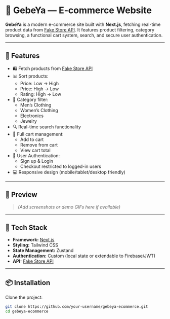 # 🛒 GebeYa — E-commerce Website

**GebeYa** is a modern e-commerce site built with **Next.js**, fetching real-time product data from [Fake Store API](https://fakestoreapi.com/). It features product filtering, category browsing, a functional cart system, search, and secure user authentication.

---

## 🚀 Features

- 🛍️ Fetch products from [Fake Store API](https://fakestoreapi.com/)
- 📊 Sort products:
  - Price: Low → High
  - Price: High → Low
  - Rating: High → Low
- 📂 Category filter:
  - Men’s Clothing
  - Women’s Clothing
  - Electronics
  - Jewelry
- 🔍 Real-time search functionality
- 🛒 Full cart management:
  - Add to cart
  - Remove from cart
  - View cart total
- 🔐 User Authentication:
  - Sign up & Login
  - Checkout restricted to logged-in users
- 💻 Responsive design (mobile/tablet/desktop friendly)

---

## 📸 Preview

> _(Add screenshots or demo GIFs here if available)_

---

## 🧱 Tech Stack

- **Framework:** [Next.js](https://nextjs.org/)
- **Styling:** Tailwind CSS
- **State Management:** Zustand
- **Authentication:** Custom (local state or extendable to Firebase/JWT)
- **API:** [Fake Store API](https://fakestoreapi.com/)

---

## 📦 Installation

Clone the project:

```bash
git clone https://github.com/your-username/gebeya-ecommerce.git
cd gebeya-ecommerce
